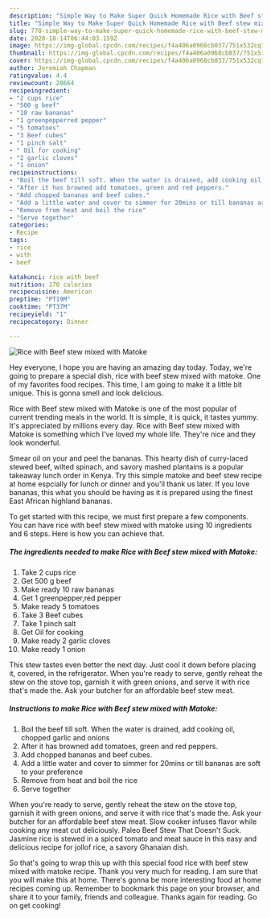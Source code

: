 ```yaml
---
description: "Simple Way to Make Super Quick Homemade Rice with Beef stew mixed with Matoke"
title: "Simple Way to Make Super Quick Homemade Rice with Beef stew mixed with Matoke"
slug: 770-simple-way-to-make-super-quick-homemade-rice-with-beef-stew-mixed-with-matoke
date: 2020-10-14T06:44:03.159Z
image: https://img-global.cpcdn.com/recipes/f4a406a0968cb037/751x532cq70/rice-with-beef-stew-mixed-with-matoke-recipe-main-photo.jpg
thumbnail: https://img-global.cpcdn.com/recipes/f4a406a0968cb037/751x532cq70/rice-with-beef-stew-mixed-with-matoke-recipe-main-photo.jpg
cover: https://img-global.cpcdn.com/recipes/f4a406a0968cb037/751x532cq70/rice-with-beef-stew-mixed-with-matoke-recipe-main-photo.jpg
author: Jeremiah Chapman
ratingvalue: 4.4
reviewcount: 20664
recipeingredient:
- "2 cups rice"
- "500 g beef"
- "10 raw bananas"
- "1 greenpepperred pepper"
- "5 tomatoes"
- "3 Beef cubes"
- "1 pinch salt"
- " Oil for cooking"
- "2 garlic cloves"
- "1 onion"
recipeinstructions:
- "Boil the beef till soft. When the water is drained, add cooking oil, chopped garlic and onions"
- "After it has browned add tomatoes, green and red peppers."
- "Add chopped bananas and beef cubes."
- "Add a little water and cover to simmer for 20mins or till bananas are soft to your preference"
- "Remove from heat and boil the rice"
- "Serve together"
categories:
- Recipe
tags:
- rice
- with
- beef

katakunci: rice with beef 
nutrition: 170 calories
recipecuisine: American
preptime: "PT19M"
cooktime: "PT37M"
recipeyield: "1"
recipecategory: Dinner

---
```



![Rice with Beef stew mixed with Matoke](https://img-global.cpcdn.com/recipes/f4a406a0968cb037/751x532cq70/rice-with-beef-stew-mixed-with-matoke-recipe-main-photo.jpg)

Hey everyone, I hope you are having an amazing day today. Today, we're going to prepare a special dish, rice with beef stew mixed with matoke. One of my favorites food recipes. This time, I am going to make it a little bit unique. This is gonna smell and look delicious.

Rice with Beef stew mixed with Matoke is one of the most popular of current trending meals in the world. It is simple, it is quick, it tastes yummy. It's appreciated by millions every day. Rice with Beef stew mixed with Matoke is something which I've loved my whole life. They're nice and they look wonderful.

Smear oil on your and peel the bananas. This hearty dish of curry-laced stewed beef, wilted spinach, and savory mashed plantains is a popular takeaway lunch order in Kenya. Try this simple matoke and beef stew recipe at home espcially for lunch or dinner and you&#39;ll thank us later. If you love bananas, this what you should be having as it is prepared using the finest East African highland bananas.


To get started with this recipe, we must first prepare a few components. You can have rice with beef stew mixed with matoke using 10 ingredients and 6 steps. Here is how you can achieve that.

<!--inarticleads1-->

##### The ingredients needed to make Rice with Beef stew mixed with Matoke:

1. Take 2 cups rice
1. Get 500 g beef
1. Make ready 10 raw bananas
1. Get 1 greenpepper,red pepper
1. Make ready 5 tomatoes
1. Take 3 Beef cubes
1. Take 1 pinch salt
1. Get  Oil for cooking
1. Make ready 2 garlic cloves
1. Make ready 1 onion


This stew tastes even better the next day. Just cool it down before placing it, covered, in the refrigerator. When you&#39;re ready to serve, gently reheat the stew on the stove top, garnish it with green onions, and serve it with rice that&#39;s made the. Ask your butcher for an affordable beef stew meat. 

<!--inarticleads2-->

##### Instructions to make Rice with Beef stew mixed with Matoke:

1. Boil the beef till soft. When the water is drained, add cooking oil, chopped garlic and onions
1. After it has browned add tomatoes, green and red peppers.
1. Add chopped bananas and beef cubes.
1. Add a little water and cover to simmer for 20mins or till bananas are soft to your preference
1. Remove from heat and boil the rice
1. Serve together


When you&#39;re ready to serve, gently reheat the stew on the stove top, garnish it with green onions, and serve it with rice that&#39;s made the. Ask your butcher for an affordable beef stew meat. Slow cooker infuses flavor while cooking any meat cut deliciously. Paleo Beef Stew That Doesn&#39;t Suck. Jasmine rice is stewed in a spiced tomato and meat sauce in this easy and delicious recipe for jollof rice, a savory Ghanaian dish. 

So that's going to wrap this up with this special food rice with beef stew mixed with matoke recipe. Thank you very much for reading. I am sure that you will make this at home. There's gonna be more interesting food at home recipes coming up. Remember to bookmark this page on your browser, and share it to your family, friends and colleague. Thanks again for reading. Go on get cooking!
